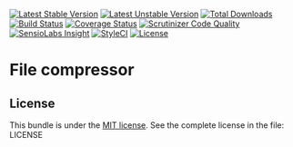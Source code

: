 [![Latest Stable Version](https://img.shields.io/packagist/v/gpslab/compressor.svg?maxAge=3600&label=stable)](https://packagist.org/packages/gpslab/compressor)
[![Latest Unstable Version](https://img.shields.io/packagist/vpre/gpslab/compressor.svg?maxAge=3600&label=unstable)](https://packagist.org/packages/gpslab/compressor)
[![Total Downloads](https://img.shields.io/packagist/dt/gpslab/compressor.svg?maxAge=3600)](https://packagist.org/packages/gpslab/compressor)
[![Build Status](https://img.shields.io/travis/gpslab/compressor.svg?maxAge=3600)](https://travis-ci.org/gpslab/compressor)
[![Coverage Status](https://img.shields.io/coveralls/gpslab/compressor.svg?maxAge=3600)](https://coveralls.io/github/gpslab/compressor?branch=master)
[![Scrutinizer Code Quality](https://img.shields.io/scrutinizer/g/gpslab/compressor.svg?maxAge=3600)](https://scrutinizer-ci.com/g/gpslab/compressor/?branch=master)
[![SensioLabs Insight](https://img.shields.io/sensiolabs/i/55aa6cb4-fccc-4700-a00b-723c8f11a413.svg?maxAge=3600&label=SLInsight)](https://insight.sensiolabs.com/projects/55aa6cb4-fccc-4700-a00b-723c8f11a413)
[![StyleCI](https://styleci.io/repos/79129059/shield?branch=master)](https://styleci.io/repos/79129059)
[![License](https://img.shields.io/packagist/l/gpslab/compressor.svg?maxAge=3600)](https://github.com/gpslab/compressor)

File compressor
===============

## License

This bundle is under the [MIT license](http://opensource.org/licenses/MIT). See the complete license in the file: LICENSE
